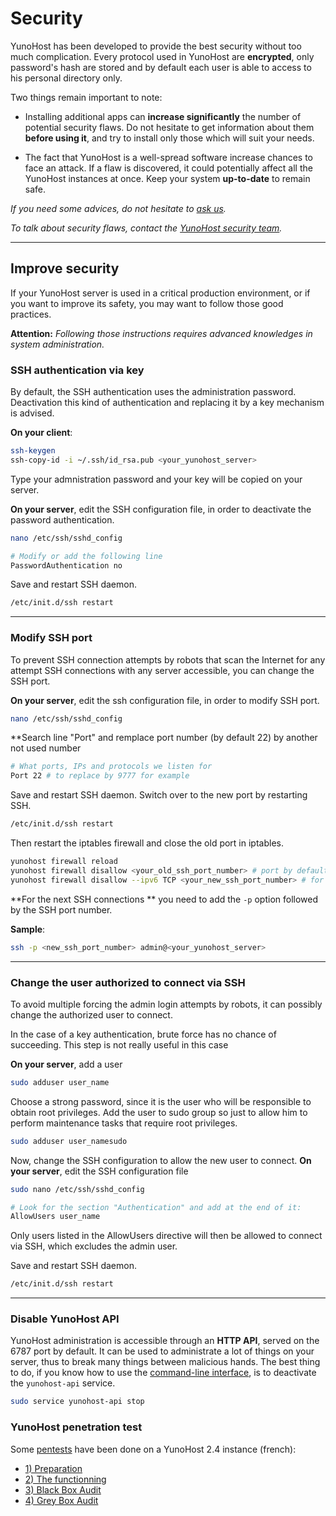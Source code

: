 # Security

YunoHost has been developed to provide the best security without too much complication. Every protocol used in YunoHost are **encrypted**, only password's hash are stored and by default each user is able to access to his personal directory only.

Two things remain important to note:

* Installing additional apps can **increase significantly** the number of potential security flaws. Do not hesitate to get information about them **before using it**, and try to install only those which will suit your needs.

* The fact that YunoHost is a well-spread software increase chances to face an attack. If a flaw is discovered, it could potentially affect all the YunoHost instances at once. Keep your system **up-to-date** to remain safe.

*If you need some advices, do not hesitate to [ask us](/help).*

*To talk about security flaws, contact the [YunoHost security team](/security_team).*

---

## Improve security
If your YunoHost server is used in a critical production environment, or if you want to improve its safety, you may want to follow those good practices.

**Attention:** *Following those instructions requires advanced knowledges in system administration.*

### SSH authentication via key
By default, the SSH authentication uses the administration password. Deactivation this kind of authentication and replacing it by a key mechanism is advised.

**On your client**:

```bash
ssh-keygen
ssh-copy-id -i ~/.ssh/id_rsa.pub <your_yunohost_server>
```

Type your admnistration password and your key will be copied on your server. 

**On your server**, edit the SSH configuration file, in order to deactivate the password authentication.

```bash
nano /etc/ssh/sshd_config

# Modify or add the following line
PasswordAuthentication no
```

Save and restart SSH daemon.
```bash
/etc/init.d/ssh restart
```
---

### Modify SSH port

To prevent SSH connection attempts by robots that scan the Internet for any attempt SSH connections with any server accessible, you can change the SSH port.

**On your server**, edit the ssh configuration file, in order to modify SSH port.

```bash
nano /etc/ssh/sshd_config
```
**Search line "Port" and remplace port number (by default 22) by another not used number
```bash
# What ports, IPs and protocols we listen for
Port 22 # to replace by 9777 for example
```

Save and restart SSH daemon. Switch over to the new port by restarting SSH.
```bash
/etc/init.d/ssh restart
```
Then restart the iptables firewall and close the old port in iptables.

```bash
yunohost firewall reload
yunohost firewall disallow <your_old_ssh_port_number> # port by default 22
yunohost firewall disallow --ipv6 TCP <your_new_ssh_port_number> # for ipv6
``` 

**For the next SSH connections ** you need to add the `-p` option followed by the SSH port number.

**Sample**:

```bash
ssh -p <new_ssh_port_number> admin@<your_yunohost_server>
``` 

---

### Change the user authorized to connect via SSH

To avoid multiple forcing the admin login attempts by robots, it can possibly change the authorized user to connect.

<div class="alert alert-info" markdown="1">
In the case of a key authentication, brute force has no chance of succeeding. This step is not really useful in this case
</div>

**On your server**, add a user
```bash
sudo adduser user_name
```
Choose a strong password, since it is the user who will be responsible to obtain root privileges.
Add the user to sudo group so just to allow him to perform maintenance tasks that require root privileges.
```bash
sudo adduser user_namesudo
```

Now, change the SSH configuration to allow the new user to connect.
**On your server**, edit the SSH configuration file
```bash
sudo nano /etc/ssh/sshd_config

# Look for the section "Authentication" and add at the end of it:
AllowUsers user_name
```
Only users listed in the AllowUsers directive will then be allowed to connect via SSH, which excludes the admin user.

Save and restart SSH daemon.
```bash
/etc/init.d/ssh restart
```
---

### Disable YunoHost API
YunoHost administration is accessible through an **HTTP API**, served on the 6787 port by default. It can be used to administrate a lot of things on your server, thus to break many things between malicious hands. The best thing to do, if you know how to use the [command-line interface](/moulinette), is to deactivate the `yunohost-api` service.

```bash
sudo service yunohost-api stop
```

### YunoHost penetration test

Some [pentests](https://en.wikipedia.org/wiki/Penetration_test) have been done on a YunoHost 2.4 instance (french):

- [1) Preparation](https://exadot.fr/2016/07/03/pentest-dune-instance-yunohost-1-preparation)
- [2) The functionning](https://exadot.fr/2016/07/12/pentest-dune-instance-yunohost-2-le-fonctionnement)
- [3) Black Box Audit](https://exadot.fr/2016/08/26/pentest-dune-instance-yunohost-3-audit-en-black-box)
- [4) Grey Box Audit](https://exadot.fr/2016/11/03/pentest-dune-instance-yunohost-4-audit-en-grey-box)
